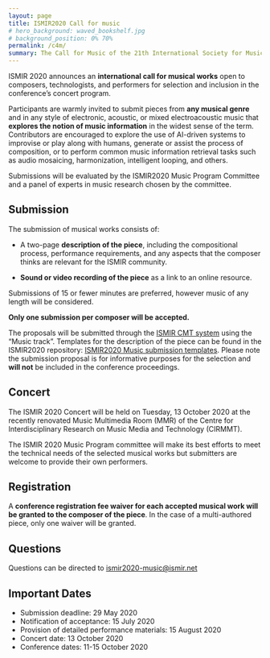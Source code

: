 ```yaml
---
layout: page
title: ISMIR2020 Call for music
# hero_background: waved_bookshelf.jpg
# background_position: 0% 70%
permalink: /c4m/
summary: The Call for Music of the 21th International Society for Music Information Retrieval Conference
---
```




ISMIR 2020 announces an **international call for musical works** open to composers, technologists, and performers for selection and inclusion in the conference’s concert program.

Participants are warmly invited to submit pieces from **any musical genre** and in any style of electronic, acoustic, or mixed electroacoustic music that **explores the notion of music information** in the widest sense of the term. 
Contributors are encouraged to explore the use of AI-driven systems to improvise or play along with humans, generate or assist the process of composition, or to perform common music information retrieval tasks such as audio mosaicing, harmonization, intelligent looping, and others.

Submissions will be evaluated by the ISMIR2020 Music Program Committee and a panel of experts in music research chosen by the committee.




## Submission

The submission of musical works consists of:

- A two-page **description of the piece**, including the compositional process, performance requirements, and any aspects that the composer thinks are relevant for the ISMIR community.

- **Sound or video recording of the piece** as a link to an online resource.

Submissions of 15 or fewer minutes are preferred, however music of any length will be considered.

**Only one submission per composer will be accepted.**

The proposals will be submitted through the [ISMIR CMT system](https://cmt3.research.microsoft.com/ISMIR2020) using the “Music track”. 
Templates for the description of the piece can be found in the ISMIR2020 repository: [ISMIR2020 Music submission templates](https://github.com/DDMAL/ISMIR-call-for-music/releases/download/v1.0/ISMIR2020.zip). 
Please note the submission proposal is for informative purposes for the selection and **will not** be included in the conference proceedings.

## Concert

The ISMIR 2020 Concert will be held on Tuesday, 13 October 2020 at the recently renovated Music Multimedia Room (MMR) of the Centre for Interdisciplinary Research on Music Media and Technology (CIRMMT). 

The ISMIR 2020 Music Program committee will make its best efforts to meet the technical needs of the selected musical works but submitters are welcome to provide their own performers. 


## Registration

A **conference registration fee waiver for each accepted musical work will be granted to the composer of the piece**. 
In the case of a multi-authored piece, only one waiver will be granted.

## Questions

Questions can be directed to [ismir2020-music@ismir.net](mailto:ismir2020-music@ismir.net)

## Important Dates

- Submission deadline: 29 May 2020
- Notification of acceptance: 15 July 2020
- Provision of detailed performance materials: 15 August 2020
- Concert date: 13 October 2020
- Conference dates: 11-15 October 2020

